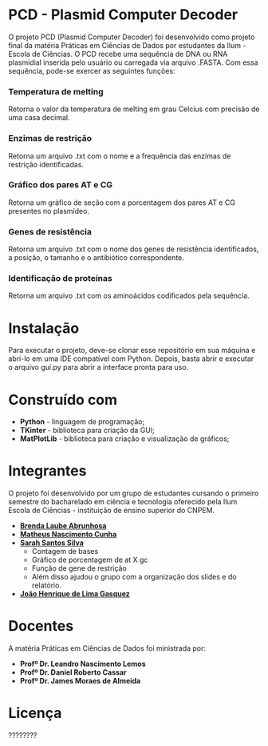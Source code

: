 # PCD - Plasmid Computer Decoder
O projeto PCD (Plasmid Computer Decoder) foi desenvolvido como projeto final da matéria Práticas em Ciências de Dados por estudantes da Ilum - Escola de Ciências. O PCD recebe uma sequência de DNA ou RNA plasmidial inserida pelo usuário ou carregada via arquivo .FASTA. Com essa sequência, pode-se exercer as seguintes funções:
### Temperatura de melting
Retorna o valor da temperatura de melting em grau Celcius com precisão de uma casa decimal. 
### Enzimas de restrição
Retorna um arquivo .txt com o nome e a frequência das enzimas de restrição identificadas.
### Gráfico dos pares AT e CG
Retorna um gráfico de seção com a porcentagem dos pares AT e CG presentes no plasmídeo.
### Genes de resistência
Retorna um arquivo .txt com o nome dos genes de resistência identificados, a posição, o tamanho e o antibiótico correspondente.
### Identificação de proteínas
Retorna um arquivo .txt com os aminoácidos codificados pela sequência.

# Instalação
Para executar o projeto, deve-se clonar esse repositório em sua máquina e abri-lo em uma IDE compatível com Python. Depois, basta abrir e executar o arquivo gui.py para abrir a interface pronta para uso.

# Construído com
- **Python** - linguagem de programação;
- **TKinter** - biblioteca para criação da GUI;
- **MatPlotLib** - biblioteca para criação e visualização de gráficos;

# Integrantes
O projeto foi desenvolvido por um grupo de estudantes cursando o primeiro semestre do bacharelado em ciência e tecnologia oferecido pela Ilum Escola de Ciências - instituição de ensino superior do CNPEM.
- [**Brenda Laube Abrunhosa**](https://github.com/blabrunhosa)
- [**Matheus Nascimento Cunha**](https://github.com/mncunha)
- [**Sarah Santos Silva**](https://github.com/SarahSantosSilva)
  * Contagem de bases
  * Gráfico de porcentagem de at X gc
  * Função de gene de restrição
  * Além disso ajudou o grupo com a organização dos slides e do relatório.
- [**João Henrique de Lima Gasquez**](https://github.com/ComicDeath)

  
# Docentes
A matéria Práticas em Ciências de Dados foi ministrada por:
- **Profº Dr. Leandro Nascimento Lemos**
- **Profº Dr. Daniel Roberto Cassar**
- **Profº Dr. James Moraes de Almeida**

# Licença
????????
